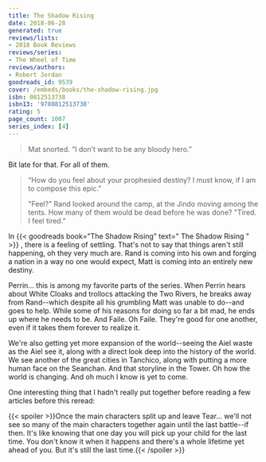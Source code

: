 ```yaml
---
title: The Shadow Rising
date: 2018-06-28
generated: true
reviews/lists:
- 2018 Book Reviews
reviews/series:
- The Wheel of Time
reviews/authors:
- Robert Jordan
goodreads_id: 9539
cover: /embeds/books/the-shadow-rising.jpg
isbn: 0812513738
isbn13: '9780812513738'
rating: 5
page_count: 1007
series_index: [4]
---
```

> Mat snorted. “I don’t want to be any bloody hero.”

Bit late for that. For all of them.  

<!--more-->

>  “How do you feel about your prophesied destiny? I must know, if I am to compose this epic."  
>
>  "Feel?" Rand looked around the camp, at the Jindo moving among the tents. How many of them would be dead before he was done? "Tired. I feel tired.”  

In {{< goodreads book="The Shadow Rising" text=" The Shadow Rising " >}} , there is a feeling of settling. That's not to say that things aren't still happening, oh they very much are. Rand is coming into his own and forging a nation in a way no one would expect, Matt is coming into an entirely new destiny.  

Perrin... this is among my favorite parts of the series. When Perrin hears about White Cloaks and trollocs attacking the Two Rivers, he breaks away from Rand--which despite all his grumbling Matt was unable to do--and goes to help. While some of his reasons for doing so far a bit mad, he ends up where he needs to be. And Faile. Oh Faile. They're good for one another, even if it takes them forever to realize it.  

We're also getting yet more expansion of the world--seeing the Aiel waste as the Aiel see it, along with a direct look deep into the history of the world. We see another of the great cities in Tanchico, along with putting a more human face on the Seanchan. And that storyline in the Tower. Oh how the world is changing. And oh much I know is yet to come.  

One interesting thing that I hadn't really put together before reading a few articles before this reread:  

{{< spoiler >}}Once the main characters split up and leave Tear... we'll not see so many of the main characters together again until the last battle--if then. It's like knowing that one day you will pick up your child for the last time. You don't know it when it happens and there's a whole lifetime yet ahead of you. But it's still the last time.{{< /spoiler >}}